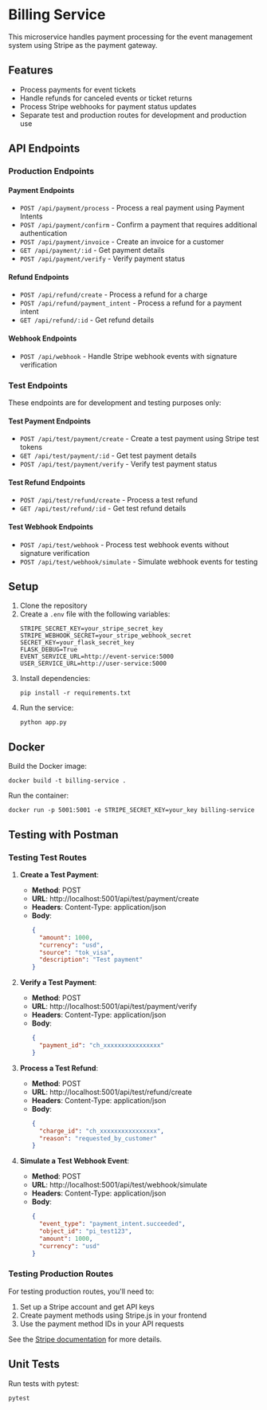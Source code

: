 # Billing Service

This microservice handles payment processing for the event management system using Stripe as the payment gateway.

## Features

- Process payments for event tickets
- Handle refunds for canceled events or ticket returns
- Process Stripe webhooks for payment status updates
- Separate test and production routes for development and production use

## API Endpoints

### Production Endpoints

#### Payment Endpoints

- `POST /api/payment/process` - Process a real payment using Payment Intents
- `POST /api/payment/confirm` - Confirm a payment that requires additional authentication
- `POST /api/payment/invoice` - Create an invoice for a customer
- `GET /api/payment/:id` - Get payment details
- `POST /api/payment/verify` - Verify payment status

#### Refund Endpoints

- `POST /api/refund/create` - Process a refund for a charge
- `POST /api/refund/payment_intent` - Process a refund for a payment intent
- `GET /api/refund/:id` - Get refund details

#### Webhook Endpoints

- `POST /api/webhook` - Handle Stripe webhook events with signature verification

### Test Endpoints

These endpoints are for development and testing purposes only:

#### Test Payment Endpoints

- `POST /api/test/payment/create` - Create a test payment using Stripe test tokens
- `GET /api/test/payment/:id` - Get test payment details
- `POST /api/test/payment/verify` - Verify test payment status

#### Test Refund Endpoints

- `POST /api/test/refund/create` - Process a test refund
- `GET /api/test/refund/:id` - Get test refund details

#### Test Webhook Endpoints

- `POST /api/test/webhook` - Process test webhook events without signature verification
- `POST /api/test/webhook/simulate` - Simulate webhook events for testing

## Setup

1. Clone the repository
2. Create a `.env` file with the following variables:
   ```
   STRIPE_SECRET_KEY=your_stripe_secret_key
   STRIPE_WEBHOOK_SECRET=your_stripe_webhook_secret
   SECRET_KEY=your_flask_secret_key
   FLASK_DEBUG=True
   EVENT_SERVICE_URL=http://event-service:5000
   USER_SERVICE_URL=http://user-service:5000
   ```
3. Install dependencies:
   ```
   pip install -r requirements.txt
   ```
4. Run the service:
   ```
   python app.py
   ```

## Docker

Build the Docker image:

```
docker build -t billing-service .
```

Run the container:

```
docker run -p 5001:5001 -e STRIPE_SECRET_KEY=your_key billing-service
```

## Testing with Postman

### Testing Test Routes

1. **Create a Test Payment**:

   - **Method**: POST
   - **URL**: http://localhost:5001/api/test/payment/create
   - **Headers**: Content-Type: application/json
   - **Body**:
     ```json
     {
       "amount": 1000,
       "currency": "usd",
       "source": "tok_visa",
       "description": "Test payment"
     }
     ```

2. **Verify a Test Payment**:

   - **Method**: POST
   - **URL**: http://localhost:5001/api/test/payment/verify
   - **Headers**: Content-Type: application/json
   - **Body**:
     ```json
     {
       "payment_id": "ch_xxxxxxxxxxxxxxxx"
     }
     ```

3. **Process a Test Refund**:

   - **Method**: POST
   - **URL**: http://localhost:5001/api/test/refund/create
   - **Headers**: Content-Type: application/json
   - **Body**:
     ```json
     {
       "charge_id": "ch_xxxxxxxxxxxxxxxx",
       "reason": "requested_by_customer"
     }
     ```

4. **Simulate a Test Webhook Event**:
   - **Method**: POST
   - **URL**: http://localhost:5001/api/test/webhook/simulate
   - **Headers**: Content-Type: application/json
   - **Body**:
     ```json
     {
       "event_type": "payment_intent.succeeded",
       "object_id": "pi_test123",
       "amount": 1000,
       "currency": "usd"
     }
     ```

### Testing Production Routes

For testing production routes, you'll need to:

1. Set up a Stripe account and get API keys
2. Create payment methods using Stripe.js in your frontend
3. Use the payment method IDs in your API requests

See the [Stripe documentation](https://stripe.com/docs/payments/accept-a-payment) for more details.

## Unit Tests

Run tests with pytest:

```
pytest
```
